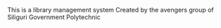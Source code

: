 This is a library management system
Created by the avengers group of Siliguri Government Polytechnic
